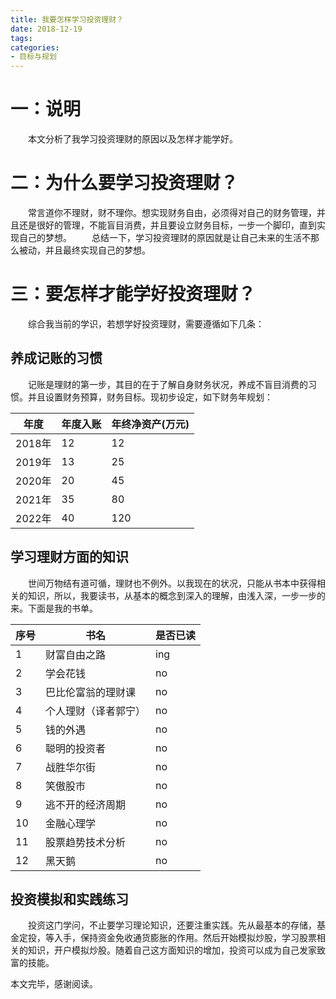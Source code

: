 ```yaml
---
title: 我要怎样学习投资理财？
date: 2018-12-19
tags:
categories: 
- 目标与规划
---
```

# 一：说明
　　本文分析了我学习投资理财的原因以及怎样才能学好。
<!-- more --> 
# 二：为什么要学习投资理财？
　　常言道你不理财，财不理你。想实现财务自由，必须得对自己的财务管理，并且还是很好的管理，不能盲目消费，并且要设立财务目标，一步一个脚印，直到实现自己的梦想。
　　总结一下，学习投资理财的原因就是让自己未来的生活不那么被动，并且最终实现自己的梦想。
# 三：要怎样才能学好投资理财？
　　综合我当前的学识，若想学好投资理财，需要遵循如下几条：

养成记账的习惯
-----
　　记账是理财的第一步，其目的在于了解自身财务状况，养成不盲目消费的习惯。并且设置财务预算，财务目标。现初步设定，如下财务年规划：

| 年度   | 年度入账 | 年终净资产(万元) |
|--|--|--|
| 2018年 | 12       | 12               |
| 2019年 | 13       | 25               |
| 2020年 | 20       | 45               |
| 2021年 | 35       | 80               |
| 2022年 | 40       | 120              |


学习理财方面的知识
----
　　世间万物结有道可循，理财也不例外。以我现在的状况，只能从书本中获得相关的知识，所以，我要读书，从基本的概念到深入的理解，由浅入深，一步一步的来。下面是我的书单。

|序号|书名  |是否已读|
|--|--|--|
| 1 | 财富自由之路 |ing|
|2|学会花钱|no|
|3|巴比伦富翁的理财课|no|
|4|个人理财（译者郭宁）|no|
|5|钱的外遇|no|
|6|聪明的投资者|no|
|7|战胜华尔街|no|
|8|笑傲股市|no|
|9|逃不开的经济周期|no|
|10|金融心理学|no|
|11|股票趋势技术分析|no|
|12|黑天鹅|no|

投资模拟和实践练习
------
　　投资这门学问，不止要学习理论知识，还要注重实践。先从最基本的存储，基金定投，等入手，保持资金免收通货膨胀的作用。然后开始模拟炒股，学习股票相关的知识，开户模拟炒股。随着自己这方面知识的增加，投资可以成为自己发家致富的技能。

本文完毕，感谢阅读。

